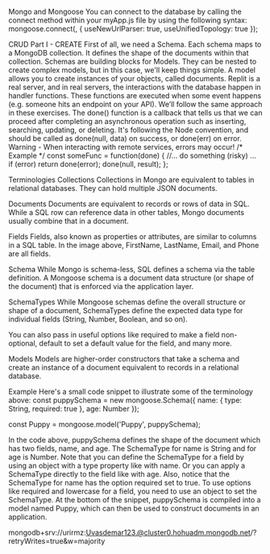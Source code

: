 Mongo and Mongoose
You can connect to the database by calling the connect method within your myApp.js file by using the following syntax:
mongoose.connect(<Your URI>, { useNewUrlParser: true, useUnifiedTopology: true });

CRUD Part I - CREATE
First of all, we need a Schema. Each schema maps to a MongoDB collection. It defines the shape of the documents within that collection. Schemas are building blocks for Models. They can be nested to create complex models, but in this case, we'll keep things simple. A model allows you to create instances of your objects, called documents.
Replit is a real server, and in real servers, the interactions with the database happen in handler functions. These functions are executed when some event happens (e.g. someone hits an endpoint on your API). We’ll follow the same approach in these exercises. The done() function is a callback that tells us that we can proceed after completing an asynchronous operation such as inserting, searching, updating, or deleting. It's following the Node convention, and should be called as done(null, data) on success, or done(err) on error.
Warning - When interacting with remote services, errors may occur!
/* Example */
const someFunc = function(done) {
  //... do something (risky) ...
  if (error) return done(error);
  done(null, result);
};

Terminologies
Collections
Collections in Mongo are equivalent to tables in relational databases. They can hold multiple JSON documents.

Documents
Documents are equivalent to records or rows of data in SQL. While a SQL row can reference data in other tables, Mongo documents usually combine that in a document.

Fields
Fields, also known as properties or attributes, are similar to columns in a SQL table. In the image above, FirstName, LastName, Email, and Phone are all fields.

Schema
While Mongo is schema-less, SQL defines a schema via the table definition. A Mongoose schema is a document data structure (or shape of the document) that is enforced via the application layer.

SchemaTypes
While Mongoose schemas define the overall structure or shape of a document, SchemaTypes define the expected data type for individual fields (String, Number, Boolean, and so on).

You can also pass in useful options like required to make a field non-optional, default to set a default value for the field, and many more.

Models
Models are higher-order constructors that take a schema and create an instance of a document equivalent to records in a relational database.

Example
Here's a small code snippet to illustrate some of the terminology above:
const puppySchema = new mongoose.Schema({
  name: {
    type: String,
    required: true
  },
  age: Number
});

const Puppy = mongoose.model('Puppy', puppySchema);

In the code above, puppySchema defines the shape of the document which has two fields, name, and age.
The SchemaType for name is String and for age is Number. Note that you can define the SchemaType for a field by using an object with a type property like with name. Or you can apply a SchemaType directly to the field like with age.
Also, notice that the SchemaType for name has the option required set to true. To use options like required and lowercase for a field, you need to use an object to set the SchemaType.
At the bottom of the snippet, puppySchema is compiled into a model named Puppy, which can then be used to construct documents in an application.

mongodb+srv://urirmz:Uvasdemar123.@cluster0.hohuadm.mongodb.net/?retryWrites=true&w=majority